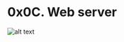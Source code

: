 # 0x0C. Web server

![alt text](https://s3.amazonaws.com/intranet-projects-files/holbertonschool-sysadmin_devops/266/8Gu52Qv.png)

